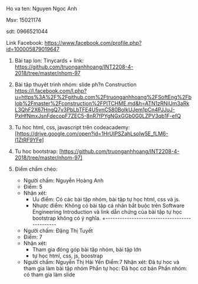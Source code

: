 Ho va ten: Nguyen Ngoc Anh

Msv: 15021174

sdt: 0966521044

Link Facebook: https://www.facebook.com/profile.php?id=100005879019647

1. Bài tap lon: Tinycards + link: https://github.com/truonganhhoang/INT2208-4-2018/tree/master/nhom-97

2. Bài tâp thuyêt trình nhóm: slide ph?n Construction https://l.facebook.com/l.php?u=https%3A%2F%2Fgithub.com%2Ftruonganhhoang%2FSoftEng%2Fblob%2Fmaster%2Fconstruction%2FPITCHME.md&h=ATN1zRNiUm3aRkL3QhF2X67HngQ7v3PbLbTFE4U5vnC580BoIkUJem1pCn4PJJuJ-PxHfNmxJsnFdecopF7ZEC5-8nR7fPYgNGxGGb0G0LZPV3qb1F-efQ

3. Tu hoc html, css, javascript trên codeacademy: [https://drive.google.com/open?id=1HrUIPSZahLsoIw5E_fLM6-l1ZtRF9YFe]

4. Tu hoc bootstrap: [https://github.com/truonganhhoang/INT2208-4-2018/tree/master/nhom-97]

5. Điểm chấm chéo: 
	+ Người chấm: Nguyễn Hoàng Anh
	+ Điểm: 5
	+ Nhận xét: 
		* Ưu điểm: Có các bài tập nhóm, bài tập tự học html, css và js.
		* Nhược điểm: Không có bài tập cá nhân bắt buộc trên Software Engineering Introduction và link dẫn chứng của bài tập tự học bootstrap không có ý nghĩa.
	+----------------------------------------------
	+ Người chấm: Đặng Thị Tuyết
	+ Điểm: 7
	+ Nhận xét: 
		* Tham gia đóng góp bài tập nhóm, bài tập lớn
		* tự học html, css, js, boostrap
	+ Người chấm: Nguyễn Thị Hải Yến
	Điểm:7
	Nhận xét: Đã tự hoc và  tham gia làm bài tập nhóm 
	Phần tự học: Đã học cơ bản
	Phần nhóm: có tham gia làm slide
